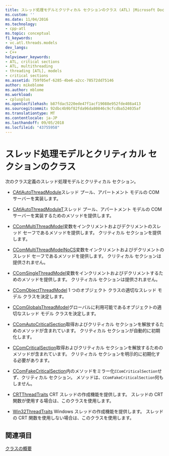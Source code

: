 ```yaml
---
title: スレッド処理モデルとクリティカル セクションのクラス (ATL) |Microsoft Docs
ms.custom: ''
ms.date: 11/04/2016
ms.technology:
- cpp-atl
ms.topic: conceptual
f1_keywords:
- vc.atl.threads.models
dev_langs:
- C++
helpviewer_keywords:
- ATL, critical sections
- ATL, multithreading
- threading [ATL], models
- critical sections
ms.assetid: 759f05ef-6285-4be6-a2cc-78572dd75146
author: mikeblome
ms.author: mblome
ms.workload:
- cplusplus
ms.openlocfilehash: b87fdac5220ede47f1acf19088e952fde408a413
ms.sourcegitcommit: 92dbc4b9bf82fda96da80846c9cfcdba524035af
ms.translationtype: MT
ms.contentlocale: ja-JP
ms.lasthandoff: 09/05/2018
ms.locfileid: "43755958"
---
```

# <a name="threading-models-and-critical-sections-classes"></a>スレッド処理モデルとクリティカル セクションのクラス

次のクラス定義のスレッド処理モデルとクリティカル セクション。

- [CAtlAutoThreadModule](../atl/reference/catlautothreadmodule-class.md)スレッド プール、アパートメント モデルの COM サーバーを実装します。

- [CAtlAutoThreadModuleT](../atl/reference/catlautothreadmodulet-class.md)スレッド プール、アパートメント モデルの COM サーバーを実装するためのメソッドを提供します。

- [CComMultiThreadModel](../atl/reference/ccommultithreadmodel-class.md)変数をインクリメントおよびデクリメントのスレッド セーフであるメソッドを提供します。 クリティカル セクションを提供します。

- [CComMultiThreadModelNoCS](../atl/reference/ccommultithreadmodelnocs-class.md)変数をインクリメントおよびデクリメントのスレッド セーフであるメソッドを提供します。 クリティカル セクションは提供されません。

- [CComSingleThreadModel](../atl/reference/ccomsinglethreadmodel-class.md)変数をインクリメントおよびデクリメントするためのメソッドを提供します。 クリティカル セクションは提供されません。

- [CComObjectThreadModel](../atl/reference/atl-typedefs.md#ccomobjectthreadmodel) 1 つのオブジェクト クラスの適切なスレッド モデル クラスを決定します。

- [CComGlobalsThreadModel](../atl/reference/atl-typedefs.md#ccomglobalsthreadmodel)グローバルに利用可能であるオブジェクトの適切なスレッド モデル クラスを決定します。

- [CComAutoCriticalSection](../atl/reference/ccomautocriticalsection-class.md)取得およびクリティカル セクションを解放するためのメソッドが含まれています。 クリティカル セクションが自動的に初期化します。

- [CComCriticalSection](../atl/reference/ccomcriticalsection-class.md)取得およびクリティカル セクションを解放するためのメソッドが含まれています。 クリティカル セクションを明示的に初期化する必要があります。

- [CComFakeCriticalSection](../atl/reference/ccomfakecriticalsection-class.md)内のメソッドをミラー化`CComCriticalSection`せず、クリティカル セクション。 メソッドは、`CComFakeCriticalSection`何もしません。

- [CRTThreadTraits](../atl/reference/crtthreadtraits-class.md) CRT スレッドの作成機能を提供します。 スレッドの CRT 関数が使用する場合は、このクラスを使用します。

- [Win32ThreadTraits](../atl/reference/win32threadtraits-class.md) Windows スレッドの作成機能を提供します。 スレッドの CRT 関数を使用しない場合は、このクラスを使用します。

## <a name="see-also"></a>関連項目

[クラスの概要](../atl/atl-class-overview.md)

